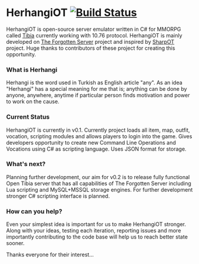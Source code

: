 HerhangiOT [![Build Status](https://travis-ci.org/Herhangi/HerhangiOT.svg?branch=master)](https://travis-ci.org/Herhangi/HerhangiOT)
===============

HerhangiOT is open-source server emulator written in C# for MMORPG called [Tibia](http://www.tibia.com) currently working with 10.76 protocol. HerhangiOT is mainly developed on [The Forgotten Server](https://www.github.com/otland/forgottenserver) project and inspired by [SharpOT](https://github.com/sharpot/sharpot) project. Huge thanks to contributors of these project for creating this opportunity.

### What is Herhangi
Herhangi is the word used in Turkish as English article "any". As an idea "Herhangi" has a special meaning for me that is; anything can be done by anyone, anywhere, anytime if particular person finds motivation and power to work on the cause. 

### Current Status
HerhangiOT is currently in v0.1. Currently project loads all item, map, outfit, vocation, scripting modules and allows players to login into the game. Gives developers opportunity to create new Command Line Operations and Vocations using C# as scripting language. Uses JSON format for storage.

### What's next?
Planning further development, our aim for v0.2 is to release fully functional Open Tibia server that has all capabilities of The Forgotten Server including Lua scripting and MySQL+MSSQL storage engines. For further development stronger C# scripting interface is planned.

### How can you help?
Even your simplest idea is important for us to make HerhangiOT stronger. Along with your ideas, testing each iteration, reporting issues and more importantly contributing to the code base will help us to reach better state sooner.

Thanks everyone for their interest...